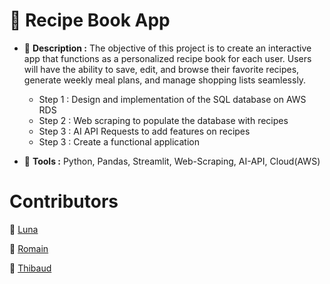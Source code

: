 # 📘 Recipe Book App

- 📄 **Description :** The objective of this project is to create an interactive app that functions as a personalized recipe book for each user. Users will have the ability to save, edit, and browse their favorite recipes, generate weekly meal plans, and manage shopping lists seamlessly.
  
  -  Step 1 : Design and implementation of the SQL database on AWS RDS
  -  Step 2 : Web scraping to populate the database with recipes
  -  Step 3 : AI API Requests to add features on recipes
  -  Step 3 : Create a functional application
    
- 🔧 **Tools :** Python, Pandas, Streamlit, Web-Scraping, AI-API, Cloud(AWS)
 
# Contributors

👩 [Luna](https://github.com/LunaGTN) 

🧑 [Romain](https://github.com/Romain-Data) 

🧑 [Thibaud](https://github.com/Thibaud-TR)


